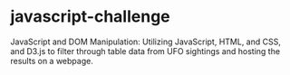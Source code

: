 # javascript-challenge
JavaScript and DOM Manipulation: Utilizing JavaScript, HTML, and CSS, and D3.js to filter through table data from UFO sightings and hosting the results on a webpage.

